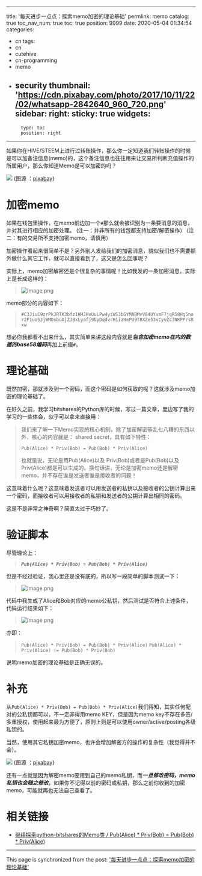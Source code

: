 
---
title: '每天进步一点点：探索memo加密的理论基础'
permlink: memo
catalog: true
toc_nav_num: true
toc: true
position: 9999
date: 2020-05-04 01:34:54
categories:
- cn
tags:
- cn
- cutehive
- cn-programming
- memo
- security
thumbnail: 'https://cdn.pixabay.com/photo/2017/10/11/22/02/whatsapp-2842640_960_720.png'
sidebar:
    right:
        sticky: true
widgets:
    -
        type: toc
        position: right
---


如果你在HIVE/STEEM上进行过转账操作，那么你一定知道我们转账操作的时候是可以加备注信息(memo)的，这个备注信息也往往用来让交易所判断充值操作的所属用户，那么你知道Memo是可以加密的吗？

![](https://cdn.pixabay.com/photo/2017/10/11/22/02/whatsapp-2842640_960_720.png)
(图源 ：[pixabay](https://pixabay.com/))

# 加密memo

如果在钱包里操作，在memo前边加一个`#`那么就会被识别为一条要消息的消息，并对其进行相应的加密处理。
(注一：并非所有的钱包都支持加密/解密操作）
(注二：有的交易所不支持加密memo，请慎用）

加密操作看起来很简单不是？另外别人发给我们的加密消息，貌似我们也不需要额外做什么其它工作，就可以直接看到了，这又是怎么回事呢？

实际上，memo加密解密还是个很复杂的事情呢！比如我发的一条加密消息，实际上是长成这样的：
>![image.png](https://images.hive.blog/DQmShH96WEa6GgucLjDKJJJ9ZCBFVnkMYUAonokgyfL89Mu/image.png)

memo部分的内容如下：
>`#C3JiuC9zrPkJRTK3bfz1HHJHvUuLPw4yiWS3bGYMABMvV84UYvmF7jqR58Hg5nor2F1uoSJjWMDsbuAjZJBxLyafj9byDqdvrH1izHePU9T8XZe53vCyvZc3NKPPrsRxw`

想必你我都看不出来什么，其实简单来讲这段内容就是***包含加密memo在内的数据的base58编码***再加上前缀`#`。

# 理论基础

既然加密，那就涉及到一个密码，而这个密码是如何获取的呢？这就涉及memo加密的理论基础了。

在好久之前，我学习bitshares的Python库的时候，写过一篇文章，里边写了我的学习的一些体会，似乎可以拿来直接用：
>我们来了解一下Memo实现的核心机制，除了加密解密等乱七八糟的东西以外，核心的内容就是： shared secret，具有如下特性：
>
>`Pub(Alice) * Priv(Bob) = Pub(Bob) * Priv(Alice)`
>
>也就是说，无论是用Pub(Alice)以及 Priv(Bob)或者是Pub(Bob)以及 Priv(Alice)都是可以生成的。换句话讲，无论是加密memo还是解密memo，并不存在谁是发送者谁是接收者的问题！

这意味着什么呢？这意味着发送者可以用发送者的私钥以及接收者的公钥计算出来一个密码，而接收者可以用接收者的私钥和发送者的公钥计算出相同的密码。

这是不是非常之神奇啊？简直太过于巧妙了。

# 验证脚本

尽管理论上：
>***`Pub(Alice) * Priv(Bob) = Pub(Bob) * Priv(Alice)`***

但是不经过验证，我心里还是没有底的，所以写一段简单的脚本测试一下：
>![image.png](https://images.hive.blog/DQmXSd3MGmiryvK44yJLrPoUR6uu9iVZjEJm9CaQ5A4naQq/image.png)

代码中我生成了Alice和Bob对应的memo公私钥，然后测试是否符合上述条件，代码运行结果如下：
>![image.png](https://images.hive.blog/DQmRmRoqKvSCrgfYtoxpiziWztQ8q5BVQMRp36i91mLLDrE/image.png)

亦即：
>`Pub(Alice) * Priv(Bob) = Pub(Bob) * Priv(Alice)`
>`Pub(Alice) * Priv(Alice) != Pub(Bob) * Priv(Bob)`

说明memo加密的理论基础是正确无误的。

# 补充

从`Pub(Alice) * Priv(Bob) = Pub(Bob) * Priv(Alice)`我们得知，其实任何配对的公私钥都可以，不一定非得用memo KEY，但是因为memo key不存在多签/多重授权，使用起来最为方便了，原则上则是可以使用owner/active/posting各级私钥的。

当然，使用其它私钥加密memo，也许会增加解密方的操作的复杂性（我觉得并不会）。

![](https://cdn.pixabay.com/photo/2017/11/23/06/15/security-2972105_960_720.jpg)
(图源 ：[pixabay](https://pixabay.com/))

还有一点就是因为解密memo要用到自己的memo私钥，而***一旦修改密码，memo私钥也会随之修改***，如果你不记得以前的密码或私钥，那么之前你收到的加密memo，可能就再也无法自己查看了。

# 相关链接

* [继续探索python-bitshares的Memo类 / Pub(Alice) * Priv(Bob) = Pub(Bob) * Priv(Alice)](https://hive.blog/python-bitshares/@oflyhigh/python-bitshares-memo-pub-alice-priv-bob-pub-bob-priv-alice)

- - -

This page is synchronized from the post: ['每天进步一点点：探索memo加密的理论基础'](https://steemit.com/@oflyhigh/memo)
